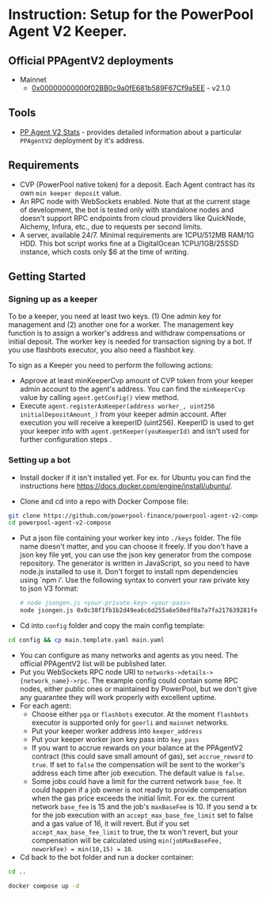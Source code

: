 # Instruction: Setup for the PowerPool Agent V2 Keeper.

## Official PPAgentV2 deployments

* Mainnet
  * <a href="https://etherscan.io/address/0x00000000000f02BB0c9a0fE681b589F67Cf9a5EE">0x00000000000f02BB0c9a0fE681b589F67Cf9a5EE</a> - v2.1.0

## Tools

* <a href="https://eloquent-dragon-d4e0f5.netlify.app/">PP Agent V2 Stats</a> - provides detailed information about a particular `PPAgentV2` deployment by it's address.

## Requirements

* CVP (PowerPool native token) for a deposit. Each Agent contract has its own `min keeper deposit` value.
* An RPC node with WebSockets enabled. Note that at the current stage of development, the bot is tested only with standalone nodes and doesn't support RPC endpoints from cloud providers like QuickNode, Alchemy, Infura, etc., due to requests per second limits.
* A server, available 24/7. Minimal requirements are 1CPU/512MB RAM/1G HDD. This bot script works fine at a DigitalOcean 1CPU/1GB/25SSD instance, which costs only $6 at the time of writing.


## Getting Started

### Signing up as a keeper

To be a keeper, you need at least two keys. (1) One admin key for management and (2) another one for a worker. The management key function is to assign a worker's address and withdraw compensations or initial deposit. The worker key is needed for transaction signing by a bot. If you use flashbots executor, you also need a flashbot key.

To sign as a Keeper you need to perform the following actions:

* Approve at least  minKeeperCvp  amount of CVP token from your keeper admin account to the agent's address. You can find the `minKeeperCvp` value by calling `agent.getConfig()` view method.
* Execute `agent.registerAsKeeper(address worker_, uint256 initialDepositAmount_)` from your keeper admin account. After execution you will receive a keeperID (uint256). KeeperID is used to get your keeper info with `agent.getKeeper(youKeeperId)` and isn't used for further configuration steps .

### Setting up a bot
* Install docker if it isn't installed yet. For ex. for Ubuntu you can find the instructions here https://docs.docker.com/engine/install/ubuntu/.

* Clone and cd into a repo with Docker Compose file:

```sh
git clone https://github.com/powerpool-finance/powerpool-agent-v2-compose
cd powerpool-agent-v2-compose
```

* Put a json file containing your worker key into `./keys` folder. The file name doesn't matter, and you can choose it freely. If you don't have a json key file yet, you can use the json key generator from the compose repository. The generator is written in JavaScript, so you need to have node.js installed to use it. Don't forget to install npm dependencies using `npm i'. Use the following syntax to convert your raw private key to json V3 format:
  ```sh
  # node jsongen.js <your-private-key> <your-pass>
  node jsongen.js 0x0c38f1fb1b2d49ea6c6d255a6e50edf0a7a7fa217639281fe1b24a96efc16995 myPass
  ```
* Cd into `config` folder and copy the main config template:

```sh
cd config && cp main.template.yaml main.yaml
```

* You can configure as many networks and agents as you need. The official PPAgentV2 list will be published later.
* Put you WebSockets RPC node URI to `networks->details->{network_name}->rpc`. The example config could contain some RPC nodes, either public ones or maintained by PowerPool, but we don't give any guarantee they will work properly with excellent uptime.
* For each agent:
    * Choose either `pga` or `flashbots` executor. At the moment `flashbots` executor is supported only for `goerli` and `mainnet` networks.
    * Put your keeper worker address into `keeper_address`
    * Put your keeper worker json key pass into `key_pass`
    * If you want to accrue rewards on your balance at the PPAgentV2 contract (this could save small amount of gas), set `accrue_reward` to `true`. If set to `false` the compensation will be sent to the worker's address each time after job execution. The default value is `false`.
    * Some jobs could have a limit for the current network `base_fee`. It could happen if a job owner is not ready to provide compensation when the gas price exceeds the initial limit. For ex. the current network `base_fee` is 15 and the job's `maxBaseFee` is 10. If you send a tx for the job execution with an `accept_max_base_fee_limit` set to false and a gas value of 16, it will revert. But if you set `accept_max_base_fee_limit` to true, the tx won't revert, but your compensation will be calculated using `min(jobMaxBaseFee, neworkFee) = min(10,15) = 10`.
* Cd back to the bot folder and run a docker container:
```sh
cd ..
```

```sh
docker compose up -d
```

